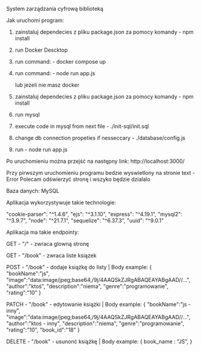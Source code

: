 System zarządzania cyfrową biblioteką

Jak uruchomi program:
1. zainstaluj dependecies z pliku package.json za pomocy komandy - npm install
2. run Docker Descktop
3. run command: - docker compose up
4. run command: - node run app.js
   
   lub jezeli nie masz docker

1. zainstaluj dependecies z pliku package.json za pomocy komandy - npm install
2. run mysql
3. execute code in mysql from next file - ./init-sql/init.sql
4. change db connection propeties if nesseccary - ./database/config.js
5. run - node run app.js

Po uruchomieniu można przejść na następny link: http://localhost:3000/

Przy pirwszym uruchomieniu programu bedzie wyswietlony na stronie text - Error
Polecam odświerzyć stronę i wszyko będzie dzialalo

Baza danych: MySQL

Aplikacja wykorzystywuje takie technologie:

  "cookie-parser": "^1.4.6",
  "ejs": "^3.1.10",
  "express": "^4.19.1",
  "mysql2": "^3.9.7",
  "node": "^21.7.1",
  "sequelize": "^6.37.3",
  "uuid": "^9.0.1"

Aplikacja ma takie endpointy:

GET    - "/"      - zwraca glowną stronę

GET    - "/book"  - zwraca liste ksiązek

POST   - "/book"  - dodaje książkę do listy
 |
Body example:
{
"bookName":"js",
"image":"data:image/jpeg;base64,/9j/4AAQSkZJRgABAQEAYABgAAD//...",
"author":"ktoś",
"description":"niema",
"genre":"programowanie",
"rating":"10"
}

PATCH  - "/book"  - edytowanie książki
 |
Body example:
{
"bookName":"js - inny",
"image":"data:image/jpeg;base64,/9j/4AAQSkZJRgABAQEAYABgAAD//...",
"author":"ktoś - inny",
"description":"niema",
"genre":"programowanie",
"rating":"10",
"book_id":"18"
}

DELETE  - "/book" - usunonć książkę
 |
 Body example:
 {
 book_name : "JS",
 }
